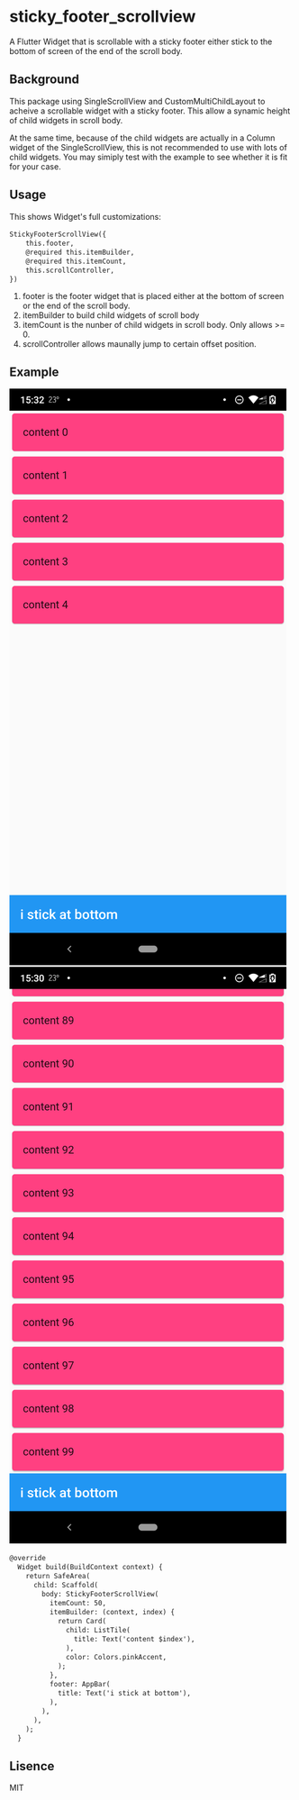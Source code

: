 # sticky_footer_scrollview

A Flutter Widget that is scrollable with a sticky footer either stick to the bottom of screen of the end of the scroll body.

## Background

This package using SingleScrollView and CustomMultiChildLayout to acheive a scrollable widget with a sticky footer. This allow a synamic height of child widgets in scroll body. 

At the same time, because of the child widgets are actually in a Column widget of the SingleScrollView, this is not recommended to use with lots of child widgets. You may simiply test with the example to see whether it is fit for your case. 

## Usage

This shows Widget's full customizations:

```
StickyFooterScrollView({    
    this.footer,
    @required this.itemBuilder,
    @required this.itemCount,
    this.scrollController,
})
```

1. footer is the footer widget that is placed either at the bottom of screen or the end of the scroll body.
2. itemBuilder to build child widgets of scroll body
3. itemCount is the nunber of child widgets in scroll body. Only allows >= 0.
4. scrollController allows maunally jump to certain offset position.

## Example

![](demo1.png)
![](demo2.png)

```
@override
  Widget build(BuildContext context) {
    return SafeArea(
      child: Scaffold(
        body: StickyFooterScrollView(
          itemCount: 50,
          itemBuilder: (context, index) {
            return Card(
              child: ListTile(
                title: Text('content $index'),
              ),
              color: Colors.pinkAccent,
            );
          },
          footer: AppBar(
            title: Text('i stick at bottom'),
          ),
        ),
      ),
    );
  }
```




## Lisence

MIT